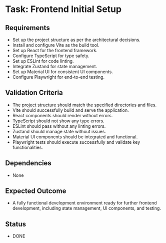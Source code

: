 # Task: Frontend Initial Setup

## Requirements
- Set up the project structure as per the architectural decisions.
- Install and configure Vite as the build tool.
- Set up React for the frontend framework.
- Configure TypeScript for type safety.
- Set up ESLint for code linting.
- Integrate Zustand for state management.
- Set up Material UI for consistent UI components.
- Configure Playwright for end-to-end testing.

## Validation Criteria
- The project structure should match the specified directories and files.
- Vite should successfully build and serve the application.
- React components should render without errors.
- TypeScript should not show any type errors.
- ESLint should pass without any linting errors.
- Zustand should manage state without issues.
- Material UI components should be integrated and functional.
- Playwright tests should execute successfully and validate key functionalities.

## Dependencies
- None

## Expected Outcome
- A fully functional development environment ready for further frontend development, including state management, UI components, and testing.

## Status
- DONE
